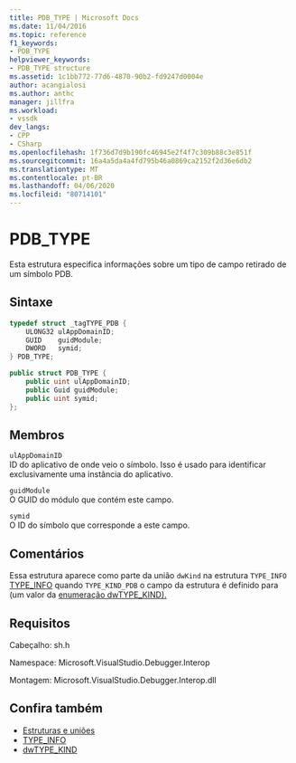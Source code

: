 ```yaml
---
title: PDB_TYPE | Microsoft Docs
ms.date: 11/04/2016
ms.topic: reference
f1_keywords:
- PDB_TYPE
helpviewer_keywords:
- PDB_TYPE structure
ms.assetid: 1c1bb772-77d6-4870-90b2-fd9247d0004e
author: acangialosi
ms.author: anthc
manager: jillfra
ms.workload:
- vssdk
dev_langs:
- CPP
- CSharp
ms.openlocfilehash: 1f736d7d9b190fc46945e2f4f7c309b88c3e851f
ms.sourcegitcommit: 16a4a5da4a4fd795b46a0869ca2152f2d36e6db2
ms.translationtype: MT
ms.contentlocale: pt-BR
ms.lasthandoff: 04/06/2020
ms.locfileid: "80714101"
---
```

# <a name="pdb_type"></a>PDB_TYPE

Esta estrutura especifica informações sobre um tipo de campo retirado de um símbolo PDB.

## <a name="syntax"></a>Sintaxe

```cpp
typedef struct _tagTYPE_PDB {
    ULONG32 ulAppDomainID;
    GUID    guidModule;
    DWORD   symid;
} PDB_TYPE;
```

```csharp
public struct PDB_TYPE {
    public uint ulAppDomainID;
    public Guid guidModule;
    public uint symid;
};
```

## <a name="members"></a>Membros

`ulAppDomainID`\
ID do aplicativo de onde veio o símbolo. Isso é usado para identificar exclusivamente uma instância do aplicativo.

`guidModule`\
O GUID do módulo que contém este campo.

`symid`\
O ID do símbolo que corresponde a este campo.

## <a name="remarks"></a>Comentários

Essa estrutura aparece como parte da união `dwKind` na estrutura `TYPE_INFO` [TYPE_INFO](../../../extensibility/debugger/reference/type-info.md) quando `TYPE_KIND_PDB` o campo da estrutura é definido para (um valor da [enumeração dwTYPE_KIND).](../../../extensibility/debugger/reference/dwtype-kind.md)

## <a name="requirements"></a>Requisitos

Cabeçalho: sh.h

Namespace: Microsoft.VisualStudio.Debugger.Interop

Montagem: Microsoft.VisualStudio.Debugger.Interop.dll

## <a name="see-also"></a>Confira também

- [Estruturas e uniões](../../../extensibility/debugger/reference/structures-and-unions.md)
- [TYPE_INFO](../../../extensibility/debugger/reference/type-info.md)
- [dwTYPE_KIND](../../../extensibility/debugger/reference/dwtype-kind.md)
